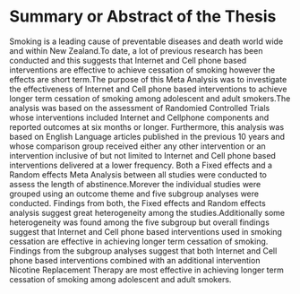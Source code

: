 # Summary or Abstract of the Thesis

Smoking is a leading cause of preventable diseases and death world wide and within New Zealand.To date, a lot of previous research has been conducted and this suggests that Internet and Cell phone based interventions are effective to achieve cessation of smoking however the effects are short term.The purpose of this Meta Analysis was to investigate the effectiveness of Internet and Cell phone based interventions to achieve longer term cessation of smoking among adolescent and adult smokers.The analysis was based on the assessment of Randomied Controlled Trials whose interventions included Internet and Cellphone components and reported outcomes at six months or longer. Furthermore, this analysis was based on English Language articles published in the previous 10 years and whose comparison group received either any other intervention or an intervention inclusive of but not limited to Internet and Cell phone based interventions delivered at a lower frequency.
Both a Fixed effects and a Random effects Meta Analysis between all studies were conducted to assess the length of abstinence.Morever the individual studies were grouped using an outcome theme and five subgroup analyses were conducted.
Findings from both, the Fixed effects and Random effects analysis suggest great heterogeneity among the studies.Additionally some heterogeneity was found among the five subgroup but overall findings suggest that  Internet and Cell phone based interventions used in smoking cessation are effective in achieving longer term cessation of smoking.
Findings from the subgroup analyses suggest that both Internet and Cell phone based interventions combined with an additional intervention Nicotine Replacement Therapy are most effective in achieving longer term cessation of smoking among adolescent and adult smokers.
    
    
    
    
    